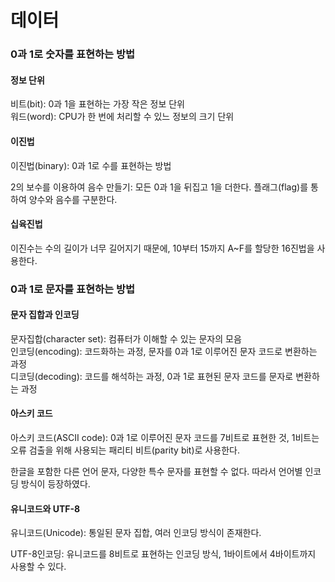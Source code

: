 # 데이터

### 0과 1로 숫자를 표현하는 방법 <a href="#21-0-1" id="21-0-1"></a>

#### 정보 단위 <a href="#undefined" id="undefined"></a>

비트(bit): 0과 1을 표현하는 가장 작은 정보 단위\
워드(word): CPU가 한 번에 처리할 수 있느 정보의 크기 단위

#### 이진법 <a href="#undefined" id="undefined"></a>

이진법(binary): 0과 1로 수를 표현하는 방법

2의 보수를 이용하여 음수 만들기: 모든 0과 1을 뒤집고 1을 더한다. 플래그(flag)를 통하여 양수와 음수를 구분한다.

#### 십육진법 <a href="#undefined" id="undefined"></a>

이진수는 수의 길이가 너무 길어지기 때문에, 10부터 15까지 A\~F를 할당한 16진법을 사용한다.

### 0과 1로 문자를 표현하는 방법 <a href="#22-0-1" id="22-0-1"></a>

#### 문자 집합과 인코딩 <a href="#undefined" id="undefined"></a>

문자집합(character set): 컴퓨터가 이해할 수 있는 문자의 모음\
인코딩(encoding): 코드화하는 과정, 문자를 0과 1로 이루어진 문자 코드로 변환하는 과정\
디코딩(decoding): 코드를 해석하는 과정, 0과 1로 표현된 문자 코드를 문자로 변환하는 과정

#### 아스키 코드 <a href="#undefined" id="undefined"></a>

아스키 코드(ASCII code): 0과 1로 이루어진 문자 코드를 7비트로 표현한 것, 1비트는 오류 검출을 위해 사용되는 패리티 비트(parity bit)로 사용한다.

한글을 포함한 다른 언어 문자, 다양한 특수 문자를 표현할 수 없다. 따라서 언어별 인코딩 방식이 등장하였다.

#### 유니코드와 UTF-8 <a href="#utf-8" id="utf-8"></a>

유니코드(Unicode): 통일된 문자 집합, 여러 인코딩 방식이 존재한다.

UTF-8인코딩: 유니코드를 8비트로 표현하는 인코딩 방식, 1바이트에서 4바이트까지 사용할 수 있다.

